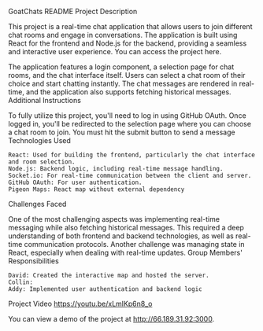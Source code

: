 GoatChats README 
Project Description

This project is a real-time chat application that allows users to join different chat rooms and engage in conversations. The application is built using React for the frontend and Node.js for the backend, providing a seamless and interactive user experience. You can access the project here.

The application features a login component, a selection page for chat rooms, and the chat interface itself. Users can select a chat room of their choice and start chatting instantly. The chat messages are rendered in real-time, and the application also supports fetching historical messages.
Additional Instructions

To fully utilize this project, you'll need to log in using GitHub OAuth. Once logged in, you'll be redirected to the selection page where you can choose a chat room to join. You must hit the submit button to send a message
Technologies Used

    React: Used for building the frontend, particularly the chat interface and room selection.
    Node.js: Backend logic, including real-time message handling.
    Socket.io: For real-time communication between the client and server.
    GitHub OAuth: For user authentication.
    Pigeon Maps: React map without external dependency

Challenges Faced

One of the most challenging aspects was implementing real-time messaging while also fetching historical messages. This required a deep understanding of both frontend and backend technologies, as well as real-time communication protocols. Another challenge was managing state in React, especially when dealing with real-time updates.
Group Members' Responsibilities

    David: Created the interactive map and hosted the server.
    Collin: 
    Addy: Implemented user authentication and backend logic

Project Video https://youtu.be/xLmlKp6n8_o

You can view a demo of the project at http://66.189.31.92:3000.
